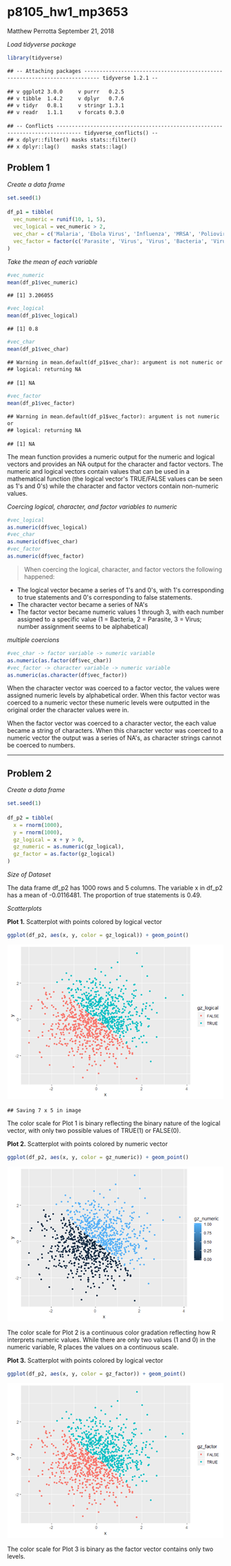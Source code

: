 p8105\_hw1\_mp3653
================
Matthew Perrotta
September 21, 2018

*Load tidyverse package*

``` r
library(tidyverse)
```

    ## -- Attaching packages --------------------------------------------------------------------------- tidyverse 1.2.1 --

    ## v ggplot2 3.0.0     v purrr   0.2.5
    ## v tibble  1.4.2     v dplyr   0.7.6
    ## v tidyr   0.8.1     v stringr 1.3.1
    ## v readr   1.1.1     v forcats 0.3.0

    ## -- Conflicts ------------------------------------------------------------------------------ tidyverse_conflicts() --
    ## x dplyr::filter() masks stats::filter()
    ## x dplyr::lag()    masks stats::lag()

**Problem 1**
-------------

*Create a data frame*

``` r
set.seed(1)

df_p1 = tibble(
  vec_numeric = runif(10, 1, 5),
  vec_logical = vec_numeric > 2,
  vec_char = c('Malaria', 'Ebola Virus', 'Influenza', 'MRSA', 'Poliovirus', 'Dengue', 'E. Coli', 'Measles', 'VZV', 'MERS'),
  vec_factor = factor(c('Parasite', 'Virus', 'Virus', 'Bacteria', 'Virus', 'Virus', 'Bacteria', 'Virus', 'Virus', 'Virus'))
)
```

*Take the mean of each variable*

``` r
#vec_numeric
mean(df_p1$vec_numeric)
```

    ## [1] 3.206055

``` r
#vec_logical
mean(df_p1$vec_logical)
```

    ## [1] 0.8

``` r
#vec_char
mean(df_p1$vec_char)
```

    ## Warning in mean.default(df_p1$vec_char): argument is not numeric or
    ## logical: returning NA

    ## [1] NA

``` r
#vec_factor
mean(df_p1$vec_factor)
```

    ## Warning in mean.default(df_p1$vec_factor): argument is not numeric or
    ## logical: returning NA

    ## [1] NA

The mean function provides a numeric output for the numeric and logical vectors and provides an NA output for the character and factor vectors. The numeric and logical vectors contain values that can be used in a mathematical function (the logical vector's TRUE/FALSE values can be seen as 1's and 0's) while the character and factor vectors contain non-numeric values.

*Coercing logical, character, and factor variables to numeric*

``` r
#vec_logical
as.numeric(df$vec_logical)
#vec_char
as.numeric(df$vec_char)
#vec_factor
as.numeric(df$vec_factor)
```

> When coercing the logical, character, and factor vectors the following happened:

-   The logical vector became a series of 1's and 0's, with 1's corresponding to true statements and 0's corresponding to false statements.
-   The character vector became a series of NA's
-   The factor vector became numeric values 1 through 3, with each number assigned to a specific value (1 = Bacteria, 2 = Parasite, 3 = Virus; number assignment seems to be alphabetical)

*multiple coercions*

``` r
#vec_char -> factor variable -> numeric variable
as.numeric(as.factor(df$vec_char))
#vec_factor -> character variable -> numeric variable
as.numeric(as.character(df$vec_factor))
```

When the character vector was coerced to a factor vector, the values were assigned numeric levels by alphabetical order. When this factor vector was coerced to a numeric vector these numeric levels were outputted in the original order the character values were in.

When the factor vector was coerced to a character vector, the each value became a string of characters. When this character vector was coerced to a numeric vector the output was a series of NA's, as character strings cannot be coerced to numbers.

------------------------------------------------------------------------

**Problem 2**
-------------

*Create a data frame*

``` r
set.seed(1)

df_p2 = tibble(
  x = rnorm(1000),
  y = rnorm(1000),
  gz_logical = x + y > 0,
  gz_numeric = as.numeric(gz_logical),
  gz_factor = as.factor(gz_logical)
)
```

*Size of Dataset*

The data frame df\_p2 has 1000 rows and 5 columns. The variable x in df\_p2 has a mean of -0.0116481. The proportion of true statements is 0.49.

*Scatterplots*

**Plot 1.** Scatterplot with points colored by logical vector

``` r
ggplot(df_p2, aes(x, y, color = gz_logical)) + geom_point()
```

![](p8105_hw1_mp3653_files/figure-markdown_github/unnamed-chunk-3-1.png)

    ## Saving 7 x 5 in image

The color scale for Plot 1 is binary reflecting the binary nature of the logical vector, with only two possible values of TRUE(1) or FALSE(0).

**Plot 2.** Scatterplot with points colored by numeric vector

``` r
ggplot(df_p2, aes(x, y, color = gz_numeric)) + geom_point()
```

![](p8105_hw1_mp3653_files/figure-markdown_github/unnamed-chunk-5-1.png)

The color scale for Plot 2 is a continuous color gradation reflecting how R interprets numeric values. While there are only two values (1 and 0) in the numeric variable, R places the values on a continuous scale.

**Plot 3.** Scatterplot with points colored by logical vector

``` r
ggplot(df_p2, aes(x, y, color = gz_factor)) + geom_point()
```

![](p8105_hw1_mp3653_files/figure-markdown_github/unnamed-chunk-6-1.png)

The color scale for Plot 3 is binary as the factor vector contains only two levels.
